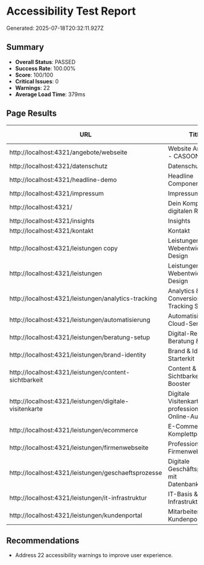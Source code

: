 # Accessibility Test Report
Generated: 2025-07-18T20:32:11.927Z

## Summary
- **Overall Status**: PASSED
- **Success Rate**: 100.00%
- **Score**: 100/100
- **Critical Issues**: 0
- **Warnings**: 22
- **Average Load Time**: 379ms

## Page Results

| URL | Title | Status | Load Time | Errors | Warnings | Pa11y Score | Performance | Keyboard | Contrast | Focus |
|-----|-------|--------|-----------|--------|----------|-------------|-------------|----------|----------|-------|
| http://localhost:4321/angebote/webseite | Website Angebote - CASOON | PASSED | 585ms | 0 | 1 | N/A | N/A | 0 | 0 | 0 |
| http://localhost:4321/datenschutz | Datenschutz | PASSED | 301ms | 0 | 1 | N/A | N/A | 0 | 0 | 0 |
| http://localhost:4321/headline-demo | Headline Component Demo | PASSED | 334ms | 0 | 1 | N/A | N/A | 0 | 0 | 0 |
| http://localhost:4321/impressum | Impressum | PASSED | 303ms | 0 | 1 | N/A | N/A | 0 | 0 | 0 |
| http://localhost:4321/ | Dein Kompass im digitalen Raum. | PASSED | 528ms | 0 | 1 | N/A | N/A | 0 | 0 | 0 |
| http://localhost:4321/insights | Insights | PASSED | 411ms | 0 | 1 | N/A | N/A | 0 | 0 | 0 |
| http://localhost:4321/kontakt | Kontakt | PASSED | 344ms | 0 | 1 | N/A | N/A | 0 | 0 | 0 |
| http://localhost:4321/leistungen copy | Leistungen - Webentwicklung & Design | PASSED | 367ms | 0 | 1 | N/A | N/A | 0 | 0 | 0 |
| http://localhost:4321/leistungen | Leistungen - Webentwicklung & Design | PASSED | 391ms | 0 | 1 | N/A | N/A | 0 | 0 | 0 |
| http://localhost:4321/leistungen/analytics-tracking | Analytics & Conversion Tracking Setup | PASSED | 292ms | 0 | 1 | N/A | N/A | 0 | 0 | 0 |
| http://localhost:4321/leistungen/automatisierung | Automatisierung & Cloud-Services | PASSED | 337ms | 0 | 2 | N/A | N/A | 0 | 0 | 0 |
| http://localhost:4321/leistungen/beratung-setup | Digital-Ready: Beratung & Setup | PASSED | 301ms | 0 | 1 | N/A | N/A | 0 | 0 | 0 |
| http://localhost:4321/leistungen/brand-identity | Brand & Identity Starterkit | PASSED | 335ms | 0 | 1 | N/A | N/A | 0 | 0 | 0 |
| http://localhost:4321/leistungen/content-sichtbarkeit | Content & Sichtbarkeit Booster | PASSED | 348ms | 0 | 1 | N/A | N/A | 0 | 0 | 0 |
| http://localhost:4321/leistungen/digitale-visitenkarte | Digitale Visitenkarte - Ihr professioneller Online-Auftritt | PASSED | 348ms | 0 | 1 | N/A | N/A | 0 | 0 | 0 |
| http://localhost:4321/leistungen/ecommerce | E-Commerce Komplettpaket | PASSED | 456ms | 0 | 1 | N/A | N/A | 0 | 0 | 0 |
| http://localhost:4321/leistungen/firmenwebseite | Professionelle Firmenwebseite | PASSED | 429ms | 0 | 1 | N/A | N/A | 0 | 0 | 0 |
| http://localhost:4321/leistungen/geschaeftsprozesse | Digitale Geschäftsprozesse mit Datenbanklösung | PASSED | 418ms | 0 | 2 | N/A | N/A | 0 | 0 | 0 |
| http://localhost:4321/leistungen/it-infrastruktur | IT-Basis & Digitale Infrastruktur | PASSED | 369ms | 0 | 1 | N/A | N/A | 0 | 0 | 0 |
| http://localhost:4321/leistungen/kundenportal | Mitarbeiter- oder Kundenportal | PASSED | 391ms | 0 | 1 | N/A | N/A | 0 | 0 | 0 |

## Recommendations

- Address 22 accessibility warnings to improve user experience.
